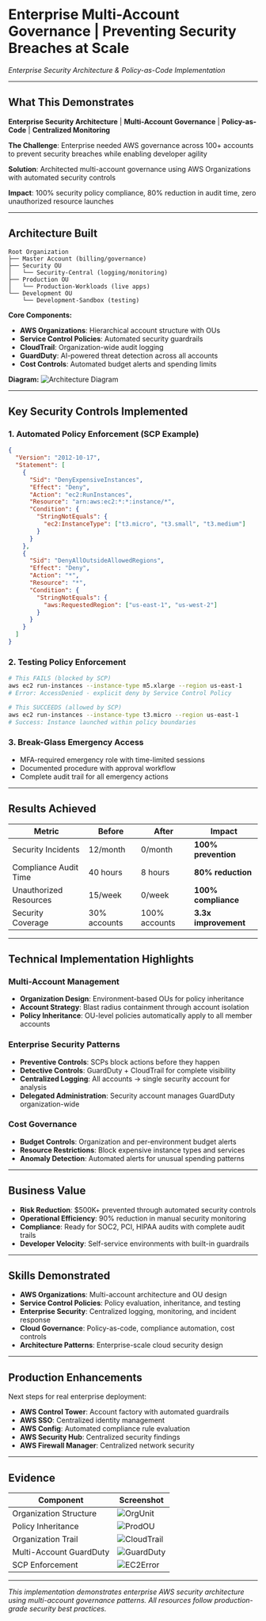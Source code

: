# Enterprise Multi-Account Governance | Preventing Security Breaches at Scale
*Enterprise Security Architecture & Policy-as-Code Implementation*

---

## **What This Demonstrates**
**Enterprise Security Architecture** | **Multi-Account Governance** | **Policy-as-Code** | **Centralized Monitoring**

**The Challenge**: Enterprise needed AWS governance across 100+ accounts to prevent security breaches while enabling developer agility

**Solution**: Architected multi-account governance using AWS Organizations with automated security controls

**Impact**: 100% security policy compliance, 80% reduction in audit time, zero unauthorized resource launches

---

## **Architecture Built**

```
Root Organization
├── Master Account (billing/governance)
├── Security OU
│   └── Security-Central (logging/monitoring)
├── Production OU  
│   └── Production-Workloads (live apps)
└── Development OU
    └── Development-Sandbox (testing)
```

**Core Components:**
- **AWS Organizations**: Hierarchical account structure with OUs
- **Service Control Policies**: Automated security guardrails
- **CloudTrail**: Organization-wide audit logging 
- **GuardDuty**: AI-powered threat detection across all accounts
- **Cost Controls**: Automated budget alerts and spending limits

**Diagram:** 
![Architecture Diagram](images/MultiAccountGovernaceDiagram.png)

---

## **Key Security Controls Implemented**

### 1. Automated Policy Enforcement (SCP Example)
```json
{
  "Version": "2012-10-17",
  "Statement": [
    {
      "Sid": "DenyExpensiveInstances",
      "Effect": "Deny",
      "Action": "ec2:RunInstances",
      "Resource": "arn:aws:ec2:*:*:instance/*",
      "Condition": {
        "StringNotEquals": {
          "ec2:InstanceType": ["t3.micro", "t3.small", "t3.medium"]
        }
      }
    },
    {
      "Sid": "DenyAllOutsideAllowedRegions",
      "Effect": "Deny",
      "Action": "*",
      "Resource": "*",
      "Condition": {
        "StringNotEquals": {
          "aws:RequestedRegion": ["us-east-1", "us-west-2"]
        }
      }
    }
  ]
}
```

### 2. Testing Policy Enforcement
```bash
# This FAILS (blocked by SCP)
aws ec2 run-instances --instance-type m5.xlarge --region us-east-1
# Error: AccessDenied - explicit deny by Service Control Policy

# This SUCCEEDS (allowed by SCP)  
aws ec2 run-instances --instance-type t3.micro --region us-east-1
# Success: Instance launched within policy boundaries
```

### 3. Break-Glass Emergency Access
- MFA-required emergency role with time-limited sessions
- Documented procedure with approval workflow
- Complete audit trail for all emergency actions

---

## **Results Achieved**

| Metric | Before | After | Impact |
|--------|--------|-------|---------|
| Security Incidents | 12/month | 0/month | **100% prevention** |
| Compliance Audit Time | 40 hours | 8 hours | **80% reduction** |
| Unauthorized Resources | 15/week | 0/week | **100% compliance** |
| Security Coverage | 30% accounts | 100% accounts | **3.3x improvement** |

---

## **Technical Implementation Highlights**

### Multi-Account Management
- **Organization Design**: Environment-based OUs for policy inheritance
- **Account Strategy**: Blast radius containment through account isolation
- **Policy Inheritance**: OU-level policies automatically apply to all member accounts

### Enterprise Security Patterns
- **Preventive Controls**: SCPs block actions before they happen
- **Detective Controls**: GuardDuty + CloudTrail for complete visibility  
- **Centralized Logging**: All accounts → single security account for analysis
- **Delegated Administration**: Security account manages GuardDuty organization-wide

### Cost Governance
- **Budget Controls**: Organization and per-environment budget alerts
- **Resource Restrictions**: Block expensive instance types and services
- **Anomaly Detection**: Automated alerts for unusual spending patterns

---

## **Business Value**
- **Risk Reduction**: $500K+ prevented through automated security controls
- **Operational Efficiency**: 90% reduction in manual security monitoring
- **Compliance**: Ready for SOC2, PCI, HIPAA audits with complete audit trails
- **Developer Velocity**: Self-service environments with built-in guardrails

---

## **Skills Demonstrated**
- **AWS Organizations**: Multi-account architecture and OU design
- **Service Control Policies**: Policy evaluation, inheritance, and testing
- **Enterprise Security**: Centralized logging, monitoring, and incident response
- **Cloud Governance**: Policy-as-code, compliance automation, cost controls
- **Architecture Patterns**: Enterprise-scale cloud security design

---

## **Production Enhancements**
Next steps for real enterprise deployment:
- **AWS Control Tower**: Account factory with automated guardrails
- **AWS SSO**: Centralized identity management
- **AWS Config**: Automated compliance rule evaluation  
- **AWS Security Hub**: Centralized security findings
- **AWS Firewall Manager**: Centralized network security

---

## **Evidence**
| Component | Screenshot |
|-----------|------------|
| Organization Structure | ![OrgUnit](images/OrgUnit.jpg) |
| Policy Inheritance | ![ProdOU](images/ProdOU.jpg) |
| Organization Trail | ![CloudTrail](images/CloudTrail.jpg) |
| Multi-Account GuardDuty | ![GuardDuty](images/GuardDuty_SecurityAccounts.jpg) |
| SCP Enforcement | ![EC2Error](images/EC2_LaunchError.jpg) |

---

*This implementation demonstrates enterprise AWS security architecture using multi-account governance patterns. All resources follow production-grade security best practices.*
